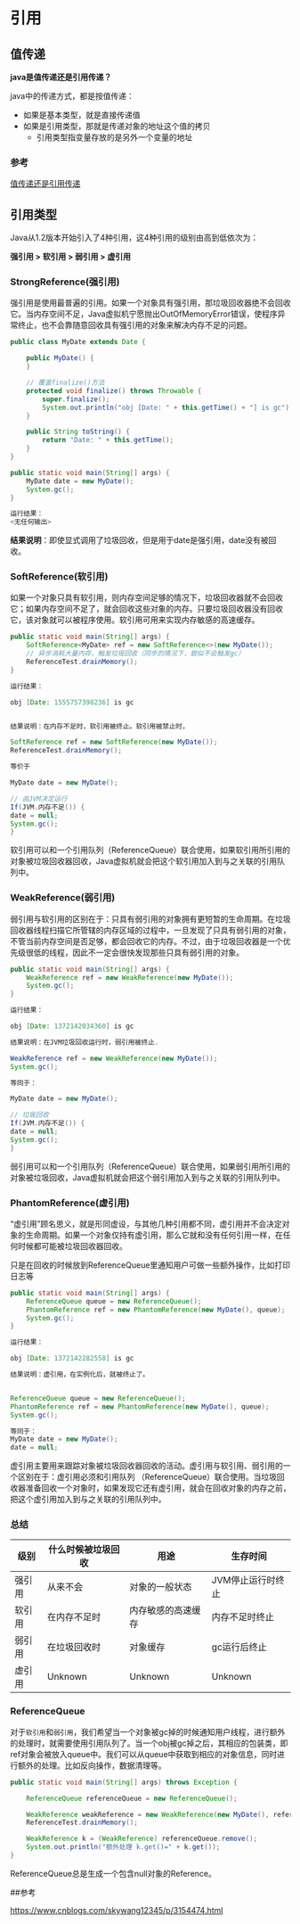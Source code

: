 # 引用



## 值传递

**java是值传递还是引用传递？**

java中的传递方式，都是按值传递：

- 如果是基本类型，就是直接传递值
- 如果是引用类型，那就是传递对象的地址这个值的拷贝
  - 引用类型指变量存放的是另外一个变量的地址

### 参考

[值传递还是引用传递](https://www.zhihu.com/question/31203609?sort=created)



## 引用类型

Java从1.2版本开始引入了4种引用，这4种引用的级别由高到低依次为：

   **强引用  >  软引用  >  弱引用  >  虚引用**



### StrongReference(强引用)

强引用是使用最普遍的引用。如果一个对象具有强引用，那垃圾回收器绝不会回收它。当内存空间不足，Java虚拟机宁愿抛出OutOfMemoryError错误，使程序异常终止，也不会靠随意回收具有强引用的对象来解决内存不足的问题。

```java
public class MyDate extends Date {

    public MyDate() {
    }

    // 覆盖finalize()方法
    protected void finalize() throws Throwable {
        super.finalize();
        System.out.println("obj [Date: " + this.getTime() + "] is gc");
    }

    public String toString() {
        return "Date: " + this.getTime();
    }
}
```



```java
public static void main(String[] args) {
    MyDate date = new MyDate();
    System.gc();
}

运行结果：
<无任何输出>
```

**结果说明**：即使显式调用了垃圾回收，但是用于date是强引用，date没有被回收。









### SoftReference(软引用)

 如果一个对象只具有软引用，则内存空间足够的情况下，垃圾回收器就不会回收它；如果内存空间不足了，就会回收这些对象的内存。只要垃圾回收器没有回收它，该对象就可以被程序使用。软引用可用来实现内存敏感的高速缓存。

```java
public static void main(String[] args) {
    SoftReference<MyDate> ref = new SoftReference<>(new MyDate());
    // 异步消耗大量内存，触发垃圾回收（同步的情况下，貌似不会触发gc）
    ReferenceTest.drainMemory();
}

运行结果：

obj [Date: 1555757398236] is gc


结果说明：在内存不足时，软引用被终止。软引用被禁止时，

SoftReference ref = new SoftReference(new MyDate());
ReferenceTest.drainMemory();

等价于

MyDate date = new MyDate();

// 由JVM决定运行
If(JVM.内存不足()) {
date = null;
System.gc();
}
```



软引用可以和一个引用队列（ReferenceQueue）联合使用，如果软引用所引用的对象被垃圾回收器回收，Java虚拟机就会把这个软引用加入到与之关联的引用队列中。





### WeakReference(弱引用)

弱引用与软引用的区别在于：只具有弱引用的对象拥有更短暂的生命周期。在垃圾回收器线程扫描它所管辖的内存区域的过程中，一旦发现了只具有弱引用的对象，不管当前内存空间是否足够，都会回收它的内存。不过，由于垃圾回收器是一个优先级很低的线程，因此不一定会很快发现那些只具有弱引用的对象。

```java
public static void main(String[] args) {
    WeakReference ref = new WeakReference(new MyDate());
    System.gc();
}

运行结果：

obj [Date: 1372142034360] is gc

结果说明：在JVM垃圾回收运行时，弱引用被终止.

WeakReference ref = new WeakReference(new MyDate());
System.gc();

等同于：

MyDate date = new MyDate();

// 垃圾回收
If(JVM.内存不足()) {
date = null;
System.gc();
}
```

弱引用可以和一个引用队列（ReferenceQueue）联合使用，如果弱引用所引用的对象被垃圾回收，Java虚拟机就会把这个弱引用加入到与之关联的引用队列中。



### PhantomReference(虚引用)

“虚引用”顾名思义，就是形同虚设，与其他几种引用都不同，虚引用并不会决定对象的生命周期。如果一个对象仅持有虚引用，那么它就和没有任何引用一样，在任何时候都可能被垃圾回收器回收。

只是在回收的时候放到ReferenceQueue里通知用户可做一些额外操作，比如打印日志等

```java
public static void main(String[] args) {
    ReferenceQueue queue = new ReferenceQueue();
    PhantomReference ref = new PhantomReference(new MyDate(), queue);
    System.gc();
}

运行结果：

obj [Date: 1372142282558] is gc

结果说明：虚引用，在实例化后，就被终止了。


ReferenceQueue queue = new ReferenceQueue();
PhantomReference ref = new PhantomReference(new MyDate(), queue);
System.gc();

等同于：
MyDate date = new MyDate();
date = null;
```

 虚引用主要用来跟踪对象被垃圾回收器回收的活动。虚引用与软引用、弱引用的一个区别在于：虚引用必须和引用队列 （ReferenceQueue）联合使用。当垃圾回收器准备回收一个对象时，如果发现它还有虚引用，就会在回收对象的内存之前，把这个虚引用加入到与之关联的引用队列中。



### 总结

| **级别** | **什么时候被垃圾回收** | **用途**           | **生存时间**      |
| -------- | ---------------------- | ------------------ | ----------------- |
| 强引用   | 从来不会               | 对象的一般状态     | JVM停止运行时终止 |
| 软引用   | 在内存不足时           | 内存敏感的高速缓存 | 内存不足时终止    |
| 弱引用   | 在垃圾回收时           | 对象缓存           | gc运行后终止      |
| 虚引用   | Unknown                | Unknown            | Unknown           |



### ReferenceQueue

对于`软引用`和`弱引用`，我们希望当一个对象被gc掉的时候通知用户线程，进行额外的处理时，就需要使用引用队列了。当一个obj被gc掉之后，其相应的包装类，即ref对象会被放入queue中。我们可以从queue中获取到相应的对象信息，同时进行额外的处理。比如反向操作，数据清理等。

```java
public static void main(String[] args) throws Exception {

    ReferenceQueue referenceQueue = new ReferenceQueue();

    WeakReference weakReference = new WeakReference(new MyDate(), referenceQueue);
    ReferenceTest.drainMemory();

    WeakReference k = (WeakReference) referenceQueue.remove();
    System.out.println("额外处理 k.get()=" + k.get());
}
```

ReferenceQueue总是生成一个包含null对象的Reference。



##参考

<https://www.cnblogs.com/skywang12345/p/3154474.html>